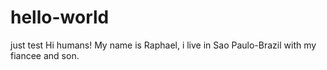 # hello-world
just test
Hi humans! My name is Raphael, i live in Sao Paulo-Brazil with my fiancee and son.
